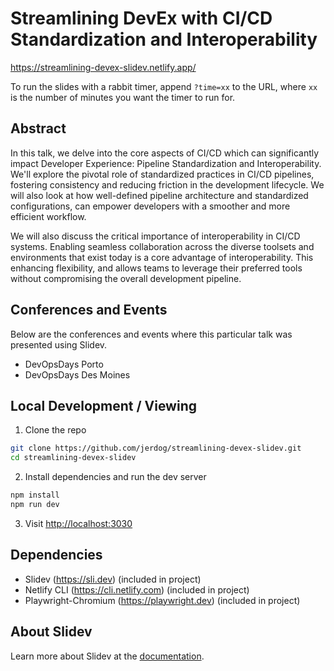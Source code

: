 # Streamlining DevEx with CI/CD Standardization and Interoperability

https://streamlining-devex-slidev.netlify.app/

To run the slides with a rabbit timer, append `?time=xx` to the URL, where `xx` is the number of minutes you want the timer to run for.

## Abstract

In this talk, we delve into the core aspects of CI/CD which can significantly impact Developer Experience: Pipeline Standardization and Interoperability. We'll explore the pivotal role of standardized practices in CI/CD pipelines, fostering consistency and reducing friction in the development lifecycle. We will also look at how well-defined pipeline architecture and standardized configurations, can empower developers with a smoother and more efficient workflow.

We will also discuss the critical importance of interoperability in CI/CD systems. Enabling seamless collaboration across the diverse toolsets and environments that exist today is a core advantage of interoperability. This enhancing flexibility, and allows teams to leverage their preferred tools without compromising the overall development pipeline.

## Conferences and Events

Below are the conferences and events where this particular talk was presented using Slidev.

- DevOpsDays Porto
- DevOpsDays Des Moines

## Local Development / Viewing

1. Clone the repo
```bash
git clone https://github.com/jerdog/streamlining-devex-slidev.git
cd streamlining-devex-slidev
```
2. Install dependencies and run the dev server
```bash
npm install
npm run dev
```
3. Visit <http://localhost:3030>

## Dependencies

- Slidev (https://sli.dev) (included in project)
- Netlify CLI (https://cli.netlify.com) (included in project)
- Playwright-Chromium (https://playwright.dev) (included in project)

## About Slidev

Learn more about Slidev at the [documentation](https://sli.dev/).
